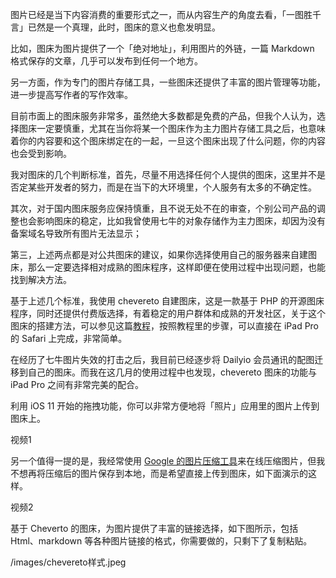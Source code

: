

图片已经是当下内容消费的重要形式之一，而从内容生产的角度去看，「一图胜千言」已然是一个真理，此时，图床的意义也愈发明显。

比如，图床为图片提供了一个「绝对地址」，利用图片的外链，一篇 Markdown 格式保存的文章，几乎可以发布到任何一个地方。

另一方面，作为专门的图片存储工具，一些图床还提供了丰富的图片管理等功能，进一步提高写作者的写作效率。

目前市面上的图床服务非常多，虽然绝大多数都是免费的产品，但我个人认为，选择图床一定要慎重，尤其在当你将某一个图床作为主力图片存储工具之后，也意味着你的内容要和这个图床绑定在的一起，一旦这个图床出现了什么问题，你的内容也会受到影响。


我对图床的几个判断标准，首先，尽量不用选择任何个人提供的图床，这里并不是否定某些开发者的努力，而是在当下的大环境里，个人服务有太多的不确定性。


其次，对于国内图床服务应保持慎重，且不说无处不在的审查，个别公司产品的调整也会影响图床的稳定，比如我曾使用七牛的对象存储作为主力图床，却因为没有备案域名导致所有图片无法显示；


第三，上述两点都是对公共图床的建议，如果你选择使用自己的服务器来自建图床，那么一定要选择相对成熟的图床程序，这样即便在使用过程中出现问题，也能找到解决方法。

基于上述几个标准，我使用 chevereto 自建图床，这是一款基于 PHP 的开源图床程序，同时还提供付费版选择，有着稳定的用户群体和成熟的开发社区，关于这个图床的搭建方法，可以参见这篇[教程](https://lala.im/2478.html)，按照教程里的步骤，可以直接在 iPad Pro 的 Safari 上完成，非常简单。


在经历了七牛图片失效的打击之后，我目前已经逐步将 Dailyio 会员通讯的配图迁移到自己的图床。而我在这几月的使用过程中也发现，chevereto 图床的功能与 iPad Pro 之间有非常完美的配合。

利用 iOS 11 开始的拖拽功能，你可以非常方便地将「照片」应用里的图片上传到图床上。

视频1


另一个值得一提的是，我经常使用 [Google 的图片压缩工具](https://squoosh.app)来在线压缩图片，但我不想再将压缩后的图片保存到本地，而是希望直接上传到图床，如下面演示的这样。

视频2

基于 Cheverto 的图床，为图片提供了丰富的链接选择，如下图所示，包括 Html、markdown 等各种图片链接的格式，你需要做的，只剩下了复制粘贴。


/images/chevereto样式.jpeg


